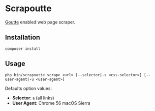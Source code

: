 # Scrapoutte

[Goutte](https://github.com/FriendsOfPHP/Goutte) enabled web page scraper.

## Installation

```
composer install
```

## Usage

```
php bin/scrapoutte scrape <url> [--selector|-s <css-selector>] [--user-agent|-u <user-agent>]
```

Defaults option values:

* **Selector**: `a` (all links)
* **User Agent**: Chrome 56 macOS Sierra
